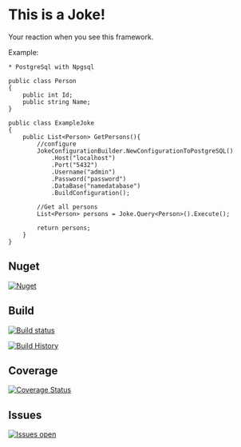 This is a Joke!
==============

Your reaction when you see this framework.


Example:

	* PostgreSql with Npgsql

	public class Person
	{
		public int Id;
		public string Name;
	}

	public class ExampleJoke
	{
		public List<Person> GetPersons(){
			//configure
			JokeConfigurationBuilder.NewConfigurationToPostgreSQL()
				.Host("localhost")
				.Port("5432")
				.Username("admin")
				.Password("password")
				.DataBase("namedatabase")
				.BuildConfiguration();

			//Get all persons
			List<Person> persons = Joke.Query<Person>().Execute();

			return persons;
		}
	}
	


Nuget 
-
[![Nuget](https://buildstats.info/nuget/entityjoke)](https://www.nuget.org/packages/EntityJoke) 
 
Build 
- 
[![Build status](https://ci.appveyor.com/api/projects/status/iakonry0xd3e7rsl?svg=true)](https://ci.appveyor.com/project/entityjoke/entityjoke-6sb0k) 
 
[![Build History](https://buildstats.info/appveyor/chart/entityjoke/entityjoke)](https://ci.appveyor.com/project/entityjoke/entityjoke-6sb0k) 

Coverage
-
[![Coverage Status](https://coveralls.io/repos/github/EntityJoke/entityjoke/badge.svg?branch=develop)](https://coveralls.io/github/EntityJoke/entityjoke?branch=develop)
 
Issues 
-
[![Issues open](https://img.shields.io/github/issues-raw/EntityJoke/entityjoke.svg)](https://huboard.com/EntityJoke/entityjoke/)
